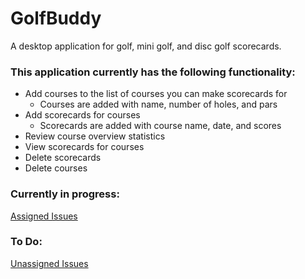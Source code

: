 # GolfBuddy
A desktop application for golf, mini golf, and disc golf scorecards.

### This application currently has the following functionality:
* Add courses to the list of courses you can make scorecards for
  * Courses are added with name, number of holes, and pars
* Add scorecards for courses
  * Scorecards are added with course name, date, and scores
* Review course overview statistics
* View scorecards for courses
* Delete scorecards
* Delete courses

### Currently in progress:
[Assigned Issues]()

### To Do:
[Unassigned Issues](https://github.com/griffingz/GolfBuddy/issues?q=is%3Aopen+is%3Aissue+no%3Aassignee)
